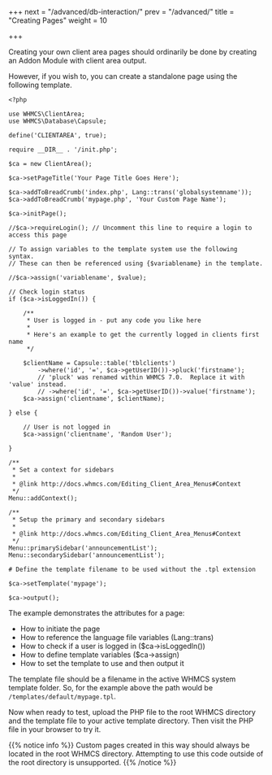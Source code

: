 +++
next = "/advanced/db-interaction/"
prev = "/advanced/"
title = "Creating Pages"
weight = 10

+++

Creating your own client area pages should ordinarily be done by creating an Addon Module with client area output.

However, if you wish to, you can create a standalone page using the following template.

```
<?php

use WHMCS\ClientArea;
use WHMCS\Database\Capsule;

define('CLIENTAREA', true);

require __DIR__ . '/init.php';

$ca = new ClientArea();

$ca->setPageTitle('Your Page Title Goes Here');

$ca->addToBreadCrumb('index.php', Lang::trans('globalsystemname'));
$ca->addToBreadCrumb('mypage.php', 'Your Custom Page Name');

$ca->initPage();

//$ca->requireLogin(); // Uncomment this line to require a login to access this page

// To assign variables to the template system use the following syntax.
// These can then be referenced using {$variablename} in the template.

//$ca->assign('variablename', $value);

// Check login status
if ($ca->isLoggedIn()) {

    /**
     * User is logged in - put any code you like here
     *
     * Here's an example to get the currently logged in clients first name
     */

    $clientName = Capsule::table('tblclients')
        ->where('id', '=', $ca->getUserID())->pluck('firstname');
        // 'pluck' was renamed within WHMCS 7.0.  Replace it with 'value' instead.
        // ->where('id', '=', $ca->getUserID())->value('firstname');
    $ca->assign('clientname', $clientName);

} else {

    // User is not logged in
    $ca->assign('clientname', 'Random User');

}

/**
 * Set a context for sidebars
 *
 * @link http://docs.whmcs.com/Editing_Client_Area_Menus#Context
 */
Menu::addContext();

/**
 * Setup the primary and secondary sidebars
 *
 * @link http://docs.whmcs.com/Editing_Client_Area_Menus#Context
 */
Menu::primarySidebar('announcementList');
Menu::secondarySidebar('announcementList');

# Define the template filename to be used without the .tpl extension

$ca->setTemplate('mypage');

$ca->output();
```

The example demonstrates the attributes for a page:

* How to initiate the page
* How to reference the language file variables (Lang::trans)
* How to check if a user is logged in ($ca->isLoggedIn())
* How to define template variables ($ca->assign)
* How to set the template to use and then output it

The template file should be a filename in the active WHMCS system template folder. So, for the example above the path would be `/templates/default/mypage.tpl`.

Now when ready to test, upload the PHP file to the root WHMCS directory and the template file to your active template directory. Then visit the PHP file in your browser to try it.

{{% notice info %}}
Custom pages created in this way should always be located in the root WHMCS directory. Attempting to use this code outside of the root directory is unsupported.
{{% /notice %}}
